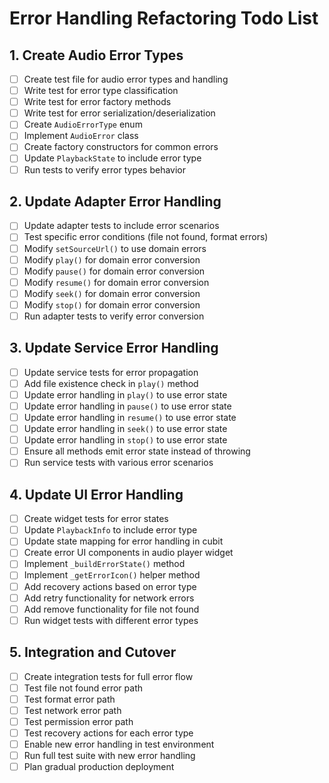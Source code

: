 # Error Handling Refactoring Todo List

## 1. Create Audio Error Types

- [ ] Create test file for audio error types and handling
- [ ] Write test for error type classification
- [ ] Write test for error factory methods
- [ ] Write test for error serialization/deserialization
- [ ] Create `AudioErrorType` enum
- [ ] Implement `AudioError` class
- [ ] Create factory constructors for common errors
- [ ] Update `PlaybackState` to include error type
- [ ] Run tests to verify error types behavior

## 2. Update Adapter Error Handling

- [ ] Update adapter tests to include error scenarios
- [ ] Test specific error conditions (file not found, format errors)
- [ ] Modify `setSourceUrl()` to use domain errors
- [ ] Modify `play()` for domain error conversion
- [ ] Modify `pause()` for domain error conversion
- [ ] Modify `resume()` for domain error conversion
- [ ] Modify `seek()` for domain error conversion
- [ ] Modify `stop()` for domain error conversion
- [ ] Run adapter tests to verify error conversion

## 3. Update Service Error Handling

- [ ] Update service tests for error propagation
- [ ] Add file existence check in `play()` method
- [ ] Update error handling in `play()` to use error state
- [ ] Update error handling in `pause()` to use error state
- [ ] Update error handling in `resume()` to use error state
- [ ] Update error handling in `seek()` to use error state
- [ ] Update error handling in `stop()` to use error state
- [ ] Ensure all methods emit error state instead of throwing
- [ ] Run service tests with various error scenarios

## 4. Update UI Error Handling

- [ ] Create widget tests for error states
- [ ] Update `PlaybackInfo` to include error type
- [ ] Update state mapping for error handling in cubit
- [ ] Create error UI components in audio player widget
- [ ] Implement `_buildErrorState()` method
- [ ] Implement `_getErrorIcon()` helper method
- [ ] Add recovery actions based on error type
- [ ] Add retry functionality for network errors
- [ ] Add remove functionality for file not found
- [ ] Run widget tests with different error types

## 5. Integration and Cutover

- [ ] Create integration tests for full error flow
- [ ] Test file not found error path
- [ ] Test format error path
- [ ] Test network error path
- [ ] Test permission error path
- [ ] Test recovery actions for each error type
- [ ] Enable new error handling in test environment
- [ ] Run full test suite with new error handling
- [ ] Plan gradual production deployment 